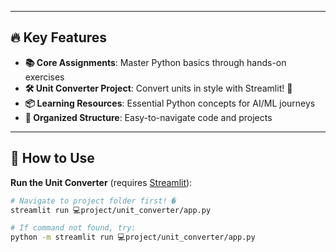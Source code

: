 
---

## 🔥 Key Features
- **📚 Core Assignments**: Master Python basics through hands-on exercises
- **🛠️ Unit Converter Project**: Convert units in style with Streamlit! 🎨
- **📦 Learning Resources**: Essential Python concepts for AI/ML journeys
- **🧩 Organized Structure**: Easy-to-navigate code and projects

---

## 🚦 How to Use
**Run the Unit Converter** (requires [Streamlit](https://streamlit.io)):
```bash
# Navigate to project folder first! �
streamlit run 💻project/unit_converter/app.py

# If command not found, try:
python -m streamlit run 💻project/unit_converter/app.py
